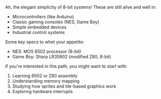 
Ah, the elegant simplicity of 8-bit systems! These are still alive and well in:

- Microcontrollers (like Arduino)
- Classic gaming consoles (NES, Game Boy)
- Simple embedded devices
- Industrial control systems

Some key specs to whet your appetite:

- NES: MOS 6502 processor (8-bit)
- Game Boy: Sharp LR35902 (modified Z80, 8-bit)

If you're interested in this path, you might want to start with:

1. Learning 6502 or Z80 assembly
2. Understanding memory mapping
3. Studying how sprites and tile-based graphics work
4. Exploring hardware interrupts